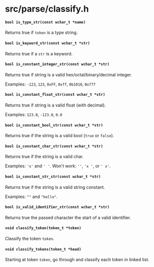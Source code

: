 # src/parse/classify.h

#### `bool is_type_str(const wchar_t *name)`
Returns true if `token` is a type string.

#### `bool is_keyword_str(const wchar_t *str)`
Returns true if a `str` is a keyword.

#### `bool is_constant_integer_str(const wchar_t *str)`
Returns true if string is a valid hex/octal/binary/decimal integer.

Examples: `-123`, `123`, `0xFF`, `0xff`, `0b1010`, `0o777`

#### `bool is_constant_float_str(const wchar_t *str)`
Returns true if string is a valid float (with decimal).

Examples: `123.0`, `-123.0`, `0.0`

#### `bool is_constant_bool_str(const wchar_t *str)`
Returns true if the string is a valid bool (`true` or `false`).

#### `bool is_constant_char_str(const wchar_t *str)`
Returns true if the string is a valid char.

Examples: `'x'` and `' '`.
Won't work: `''`, `'x '`, or `' x'`.

#### `bool is_constant_str_str(const wchar_t *str)`
Returns true if the string is a valid string constant.

Examples: `""` and `"hello"`.

#### `bool is_valid_identifier_str(const wchar_t *str)`
Returns true the passed character the start of a valid identifier.

#### `void classify_token(token_t *token)`
Classify the token `token`.

#### `void classify_tokens(token_t *head)`
Starting at token `token`, go through and classify each token in linked list.

